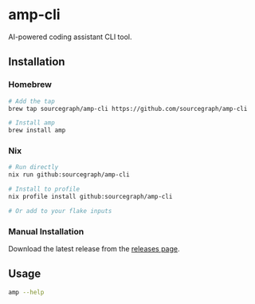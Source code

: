 # amp-cli

AI-powered coding assistant CLI tool.

## Installation

### Homebrew

```bash
# Add the tap
brew tap sourcegraph/amp-cli https://github.com/sourcegraph/amp-cli

# Install amp
brew install amp
```

### Nix

```bash
# Run directly
nix run github:sourcegraph/amp-cli

# Install to profile
nix profile install github:sourcegraph/amp-cli

# Or add to your flake inputs
```

### Manual Installation

Download the latest release from the [releases page](https://github.com/sourcegraph/amp-cli/releases).

## Usage

```bash
amp --help
```